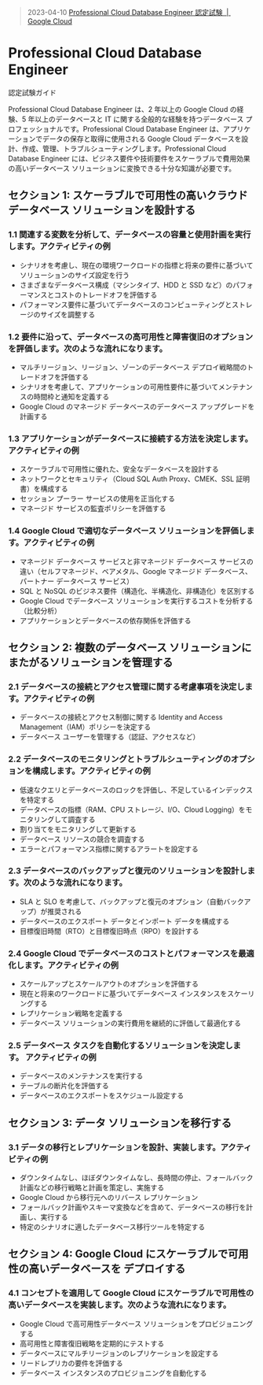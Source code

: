 > 2023-04-10 [Professional Cloud Database Engineer 認定試験  |  Google Cloud](https://cloud.google.com/certification/guides/cloud-database-engineer?hl=ja)

# Professional Cloud Database Engineer

認定試験ガイド

Professional Cloud Database Engineer は、2 年以上の Google Cloud の経験、5 年以上のデータベースと IT に関する全般的な経験を持つデータベース プロフェッショナルです。Professional Cloud Database Engineer は、アプリケーションでデータの保存と取得に使用される Google Cloud データベースを設計、作成、管理、トラブルシューティングします。Professional Cloud Database Engineer には、ビジネス要件や技術要件をスケーラブルで費用効果の高いデータベース ソリューションに変換できる十分な知識が必要です。

## セクション 1: スケーラブルで可用性の高いクラウド データベース ソリューションを設計する

### 1.1 関連する変数を分析して、データベースの容量と使用計画を実行します。アクティビティの例

- シナリオを考慮し、現在の環境ワークロードの指標と将来の要件に基づいてソリューションのサイズ設定を行う
- さまざまなデータベース構成（マシンタイプ、HDD と SSD など）のパフォーマンスとコストのトレードオフを評価する
- パフォーマンス要件に基づいてデータベースのコンピューティングとストレージのサイズを調整する

### 1.2 要件に沿って、データベースの高可用性と障害復旧のオプションを評価します。次のような流れになります。

- マルチリージョン、リージョン、ゾーンのデータベース デプロイ戦略間のトレードオフを評価する
- シナリオを考慮して、アプリケーションの可用性要件に基づいてメンテナンスの時間枠と通知を定義する
- Google Cloud のマネージド データベースのデータベース アップグレードを計画する

### 1.3 アプリケーションがデータベースに接続する方法を決定します。アクティビティの例

- スケーラブルで可用性に優れた、安全なデータベースを設計する
- ネットワークとセキュリティ（Cloud SQL Auth Proxy、CMEK、SSL 証明書）を構成する
- セッション プーラー サービスの使用を正当化する
- マネージド サービスの監査ポリシーを評価する

### 1.4 Google Cloud で適切なデータベース ソリューションを評価します。アクティビティの例

- マネージド データベース サービスと非マネージド データベース サービスの違い（セルフマネージド、ベアメタル、Google マネージド データベース、パートナー データベース サービス）
- SQL と NoSQL のビジネス要件（構造化、半構造化、非構造化）を区別する
- Google Cloud でデータベース ソリューションを実行するコストを分析する（比較分析）
- アプリケーションとデータベースの依存関係を評価する

## セクション 2: 複数のデータベース ソリューションにまたがるソリューションを管理する

### 2.1 データベースの接続とアクセス管理に関する考慮事項を決定します。アクティビティの例

- データベースの接続とアクセス制御に関する Identity and Access Management（IAM）ポリシーを決定する
- データベース ユーザーを管理する（認証、アクセスなど）

### 2.2 データベースのモニタリングとトラブルシューティングのオプションを構成します。アクティビティの例

- 低速なクエリとデータベースのロックを評価し、不足しているインデックスを特定する
- データベースの指標（RAM、CPU ストレージ、I/O、Cloud Logging）をモニタリングして調査する
- 割り当てをモニタリングして更新する
- データベース リソースの競合を調査する
- エラーとパフォーマンス指標に関するアラートを設定する

### 2.3 データベースのバックアップと復元のソリューションを設計します。次のような流れになります。

- SLA と SLO を考慮して、バックアップと復元のオプション（自動バックアップ）が推奨される
- データベースのエクスポート データとインポート データを構成する
- 目標復旧時間（RTO）と目標復旧時点（RPO）を設計する

### 2.4 Google Cloud でデータベースのコストとパフォーマンスを最適化します。アクティビティの例

- スケールアップとスケールアウトのオプションを評価する
- 現在と将来のワークロードに基づいてデータベース インスタンスをスケーリングする
- レプリケーション戦略を定義する
- データベース ソリューションの実行費用を継続的に評価して最適化する

### 2.5 データベース タスクを自動化するソリューションを決定します。 アクティビティの例

- データベースのメンテナンスを実行する
- テーブルの断片化を評価する
- データベースのエクスポートをスケジュール設定する

## セクション 3: データ ソリューションを移行する

### 3.1 データの移行とレプリケーションを設計、実装します。アクティビティの例

- ダウンタイムなし、ほぼダウンタイムなし、長時間の停止、フォールバック計画などの移行戦略と計画を策定し、実施する
- Google Cloud から移行元へのリバース レプリケーション
- フォールバック計画やスキーマ変換などを含めて、データベースの移行を計画し、実行する
- 特定のシナリオに適したデータベース移行ツールを特定する

## セクション 4: Google Cloud にスケーラブルで可用性の高いデータベースを デプロイする

### 4.1 コンセプトを適用して Google Cloud にスケーラブルで可用性の高いデータベースを実装します。次のような流れになります。

- Google Cloud で高可用性データベース ソリューションをプロビジョニングする
- 高可用性と障害復旧戦略を定期的にテストする
- データベースにマルチリージョンのレプリケーションを設定する
- リードレプリカの要件を評価する
- データベース インスタンスのプロビジョニングを自動化する
